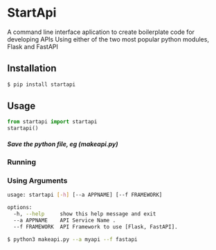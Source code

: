 # StartApi
 A command line interface aplication to create boilerplate code for developing APIs Using either of the two most popular python modules, Flask and FastAPI 

## Installation
```sh
$ pip install startapi
```
## Usage
```py 
from startapi import startapi
startapi()
```
##### Save the python file, eg (makeapi.py)
### Running

### Using Arguments 
```sh
usage: startapi [-h] [--a APPNAME] [--f FRAMEWORK]

options:
  -h, --help     show this help message and exit
  --a APPNAME    API Service Name .
  --f FRAMEWORK  API Framework to use [Flask, FastAPI].
```


```sh
$ python3 makeapi.py --a myapi --f fastapi
```
